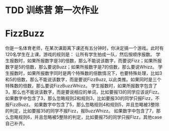# TDD 训练营 第一次作业
FizzBuzz
===========
你是一名体育老师，在某次课距离下课还有五分钟时，你决定搞一个游戏。此时有120名学生在上课。游戏的规则是：
让所有学生拍成一队，然后按顺序报数。
学生报数时，如果所报数字是3的倍数，那么不能说该数字，而要说Fizz；如果所报数字是5的倍数，那么要说Buzz；如果所报数字是7的倍数，那么要说Whizz。
学生报数时，如果所报数字同时是两个特殊数的倍数情况下，也要特殊处理，比如3和5的倍数，那么不能说该数字，而是要说FizzBuzz, 以此类推。如果同时是三个特殊数的倍数，那么要说FizzBuzzWhizz。
学生报数时，如果所报数字包含了3，那么也不能说该数字，而是要说相应的单词，比如要报13的同学应该说Fizz。
如果数字中包含了3，那么忽略规则2和规则3，比如要报30的同学只报Fizz，不报FizzBuzz。
如果数字中包含了5，那么忽略规则4和规则5，并且忽略被3整除的判定，比如要报35的同学不报Fizz，报BuzzWhizz。
如果数字中包含了7，那么忽略规则6，并且忽略被5整除的判定，比如要报75的同学只报FIzz，其他case自己补齐。
